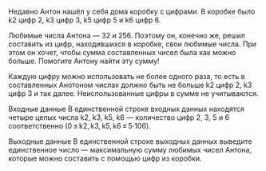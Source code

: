 ﻿Недавно Антон нашёл у себя дома коробку с цифрами. В коробке было k2 цифр 2, k3 цифр 3, k5 цифр 5 и k6 цифр 6.

Любимые числа Антона — 32 и 256. Поэтому он, конечно же, решил составить из цифр, находившихся в коробке, свои любимые числа. При этом он хочет, чтобы сумма составленных чисел была как можно больше. Помогите Антону найти эту сумму!

Каждую цифру можно использовать не более одного раза, то есть в составленных Анотоном числах должно быть не больше k2 цифр 2, k3 цифр 3 и так далее. Неиспользованные цифры в сумме не учитываются.

Входные данные
В единственной строке входных данных находятся четыре целых числа k2, k3, k5, k6 — количество цифр 2, 3, 5 и 6 соответственно (0 ≤ k2, k3, k5, k6 ≤ 5·106).

Выходные данные
В единственной строке выходных данных выведите единственное число — максимальную сумму любимых чисел Антона, которые можно составить с помощью цифр из коробки.